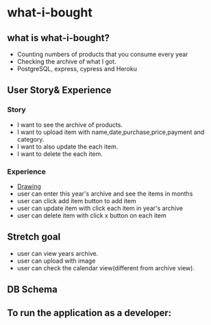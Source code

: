 # what-i-bought

## what is what-i-bought?
* Counting numbers of products that you consume every year
* Checking the archive of what I got.
* PostgreSQL, express, cypress and Heroku

## User Story& Experience

### Story
- I want to see the archive of products.
- I want to upload item with name,date,purchase,price,payment and category.
- I want to also update the each item.
- I want to delete the each item.
### Experience

- [Drawing](https://excalidraw.com/#json=7LjFveRmbzrESihx2rT6n,77KqyduFbuG-qTj6Xodl5A)
- user can enter this year's archive and see the items in months
- user can click add item button to add item
- user can update item with click each item in year's archive
- user can delete item with click x button on each item

## Stretch goal
- user can view years archive.
- user can upload with image
- user can check the calendar view(different from archive view).


## DB Schema



## To run the application as a developer:
